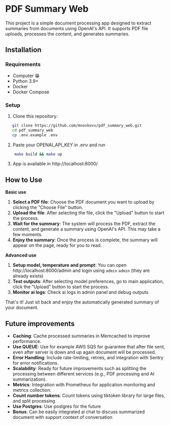 # PDF Summary Web

This project is a simple document processing app designed to extract summaries from documents using OpenAI's API. It supports PDF file uploads, processes the content, and generates summaries.

## Installation

### Requirements
- Computer 😁
- Python 3.9+
- Docker
- Docker Compose

### Setup

1. Clone this repository:
```bash
   git clone https://github.com/mnoskovv/pdf_summary_web.git
   cd pdf_summary_web
   cp .env.example .env
```
2. Paste your OPENAI_API_KEY in .env
and run
```bash
    make build && make up
```
3. App is available in http://localhost:8000/

## How to Use

**Basic use**
1. **Select a PDF file**: Choose the PDF document you want to upload by clicking the "Choose File" button.
2. **Upload the file**: After selecting the file, click the "Upload" button to start the process.
3. **Wait for the summary**: The system will process the PDF, extract the content, and generate a summary using OpenAI's API. This may take a few moments.
4. **Enjoy the summary**: Once the process is complete, the summary will appear on the page, ready for you to read.

**Advanced use**
1. **Setup model, temperature and prompt**: You can open http://localhost:8000/admin and login using `admin` `admin` (they are already exists)
2. **Test outputs**: After selecting model preferences, go to main application, click the "Upload" button to start the process.
3. **Monitor ai logs**: Check ai logs in admin panel and debug outputs

That's it! Just sit back and enjoy the automatically generated summary of your document.

## Future improvements
- **Caching**: Cache processed summaries in Memcached to improve performance.
- **Use QUEUE**: Use for example AWS SQS for guarantee that after file sent, even after server is down and up again document will be processed.
- **Error Handling**: Include rate-limiting, retries, and integration with Sentry for error notifications.
- **Scalability**: Ready for future improvements such as splitting the processing between different services (e.g., PDF processing and AI summarization).
- **Metrics**: Integration with Prometheus for application monitoring and metrics collection.
- **Count number tokens**: Count tokens using tiktoken library for large files, and split processing
- **Use Postgres**: Use postgres for the future
- **Bonus**: Can be easily integrated ai chat to discuss summarized document with support context of conversation
